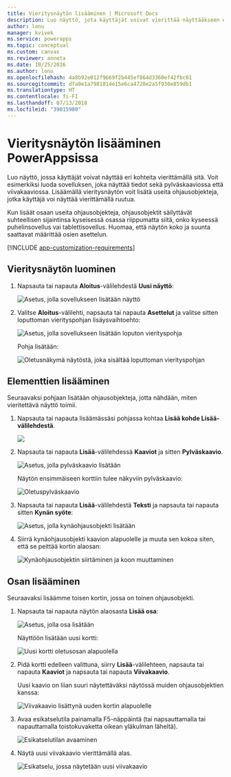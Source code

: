 ```yaml
---
title: Vieritysnäytön lisääminen | Microsoft Docs
description: Luo näyttö, jota käyttäjät voivat vierittää näyttääkseen enemmän sisältötyyppejä kuin mitä näytölle kerralla mahtuu.
author: lonu
manager: kvivek
ms.service: powerapps
ms.topic: conceptual
ms.custom: canvas
ms.reviewer: anneta
ms.date: 10/25/2016
ms.author: lonu
ms.openlocfilehash: 4a8b92e012f9669f2b445ef864d3360ef42fbc01
ms.sourcegitcommit: dfa0e1a7981814e15e6ca4720e2a5f930e859db1
ms.translationtype: HT
ms.contentlocale: fi-FI
ms.lasthandoff: 07/13/2018
ms.locfileid: "39015980"
---
```

# <a name="add-a-scrolling-screen-in-powerapps"></a>Vieritysnäytön lisääminen PowerAppsissa
Luo näyttö, jossa käyttäjät voivat näyttää eri kohteita vierittämällä sitä. Voit esimerkiksi luoda sovelluksen, joka näyttää tiedot sekä pylväskaaviossa että viivakaaviossa. Lisäämällä vieritysnäytön voit lisätä useita ohjausobjekteja, jotka käyttäjä voi näyttää vierittämällä ruutua.

Kun lisäät osaan useita ohjausobjekteja, ohjausobjektit säilyttävät suhteellisen sijaintinsa kyseisessä osassa riippumatta siitä, onko kyseessä puhelinsovellus vai tablettisovellus. Huomaa, että näytön koko ja suunta saattavat määrittää osien asettelun.  

[!INCLUDE [app-customization-requirements](../../includes/app-customization-requirements.md)]

## <a name="create-a-scrolling-screen"></a>Vieritysnäytön luominen
1. Napsauta tai napauta **Aloitus**-välilehdestä **Uusi näyttö**:
   
    ![Asetus, jolla sovellukseen lisätään näyttö][1]
2. Valitse **Aloitus**-välilehti, napsauta tai napauta **Asettelut** ja valitse sitten loputtoman vierityspohjan lisäysvaihtoehto:  
   
    ![Asetus, jolla sovellukseen lisätään loputon vierityspohja][2]
   
    Pohja lisätään:  
   
    ![Oletusnäkymä näytöstä, joka sisältää loputtoman vierityspohjan][3]

## <a name="add-elements"></a>Elementtien lisääminen
Seuraavaksi pohjaan lisätään ohjausobjekteja, jotta nähdään, miten vieritettävä näyttö toimii.

1. Napsauta tai napauta lisäämässäsi pohjassa kohtaa **Lisää kohde Lisää-välilehdestä**.
   
    ![][4]
2. Napsauta tai napauta **Lisää**-välilehdessä **Kaaviot** ja sitten **Pylväskaavio**.
   
    ![Asetus, jolla pylväskaavio lisätään][5]
   
    Näytön ensimmäiseen korttiin tulee näkyviin pylväskaavio:  
   
    ![Oletuspylväskaavio][7]
3. Napsauta tai napauta **Lisää**-välilehdestä **Teksti** ja napsauta tai napauta sitten **Kynän syöte**:  
   
    ![Asetus, jolla kynäohjausobjekti lisätään][8]
4. Siirrä kynäohjausobjekti kaavion alapuolelle ja muuta sen kokoa siten, että se peittää kortin alaosan:  
   
    ![Kynäohjausobjektin siirtäminen ja koon muuttaminen][9]

## <a name="add-a-section"></a>Osan lisääminen
Seuraavaksi lisäämme toisen kortin, jossa on toinen ohjausobjekti.

1. Napsauta tai napauta näytön alaosasta **Lisää osa**:  
   
    ![Asetus, jolla osa lisätään][10]
   
    Näyttöön lisätään uusi kortti:  
   
    ![Uusi kortti oletusosan alapuolella][11]
2. Pidä kortti edelleen valittuna, siirry **Lisää**-välilehteen, napsauta tai napauta **Kaaviot** ja napsauta tai napauta **Viivakaavio**.
   
    Uusi kaavio on liian suuri näytettäväksi näytössä muiden ohjausobjektien kanssa:  
   
    ![Viivakaavio lisättynä uuden kortin alapuolelle][12]
3. Avaa esikatselutila painamalla F5-näppäintä (tai napsauttamalla tai napauttamalla toistokuvaketta oikean yläkulman läheltä).
   
    ![Esikatselutilan avaaminen](./media/add-scrolling-screen/open-preview.png)
4. Näytä uusi viivakaavio vierittämällä alas.  
   
    ![Esikatselu, jossa näytetään uusi viivakaavio][13]

[1]: ./media/add-scrolling-screen/add-screen.png
[2]: ./media/add-scrolling-screen/add-canvas.png
[3]: ./media/add-scrolling-screen/default-canvas.png
[4]: ./media/add-scrolling-screen/insert-visual.png
[5]: ./media/add-scrolling-screen/add-chart.png
[7]: ./media/add-scrolling-screen/default-chart.png
[8]: ./media/add-scrolling-screen/add-pen.png
[9]: ./media/add-scrolling-screen/move-resize-pen.png
[10]: ./media/add-scrolling-screen/add-section.png
[11]: ./media/add-scrolling-screen/new-card.png
[12]: ./media/add-scrolling-screen/add-line-chart.png
[13]: ./media/add-scrolling-screen/line-chart-preview.png
